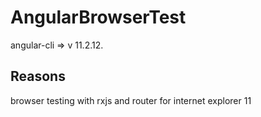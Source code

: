 # AngularBrowserTest
angular-cli => v 11.2.12.

## Reasons
browser testing with rxjs and router for internet explorer 11 
